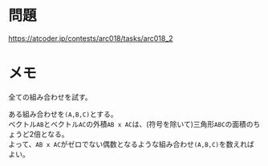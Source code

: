 # 問題

https://atcoder.jp/contests/arc018/tasks/arc018_2

# メモ

全ての組み合わせを試す。

ある組み合わせを`(A,B,C)`とする。\
ベクトル`AB`とベクトル`AC`の外積`AB x AC`は、(符号を除いて)三角形`ABC`の面積のちょうど2倍となる。\
よって、`AB x AC`がゼロでない偶数となるような組み合わせ`(A,B,C)`を数えればよい。
